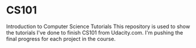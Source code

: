 # CS101
Introduction to Computer Science Tutorials
This repository is used to show the tutorials I've done to finish CS101 from Udacity.com. I'm pushing the final progress for each project in the course. 
